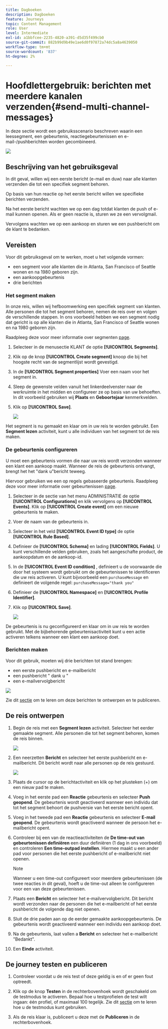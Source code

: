 ```yaml
---
title: Dagboeken
description: Dagboeken
feature: Journeys
topic: Content Management
role: User
level: Intermediate
exl-id: a1bbfcee-2235-4820-a391-d5d35f499cb0
source-git-commit: 882b99d9b49e1ae6d0f97872a74dc5a8a4639050
workflow-type: tm+mt
source-wordcount: '837'
ht-degree: 2%

---
```


# Hoofdlettergebruik: berichten met meerdere kanalen verzenden{#send-multi-channel-messages}

In deze sectie wordt een gebruiksscenario beschreven waarin een leessegment, een gebeurtenis, reactiegebeurtenissen en e-mail-/pushberichten worden gecombineerd.

![](assets/jo-uc1.png)

## Beschrijving van het gebruiksgeval

In dit geval, willen wij een eerste bericht (e-mail en duw) naar alle klanten verzenden die tot een specifiek segment behoren.

Op basis van hun reactie op het eerste bericht willen we specifieke berichten verzenden.

Na het eerste bericht wachten we op een dag totdat klanten de push of e-mail kunnen openen. Als er geen reactie is, sturen we ze een vervolgmail.

Vervolgens wachten we op een aankoop en sturen we een pushbericht om de klant te bedanken.

## Vereisten

Voor dit gebruiksgeval om te werken, moet u het volgende vormen:

* een segment voor alle klanten die in Atlanta, San Francisco of Seattle wonen en na 1980 geboren zijn.
* een aankoopgebeurtenis
* drie berichten

### Het segment maken

In onze reis, willen wij hefboomwerking een specifiek segment van klanten. Alle personen die tot het segment behoren, nemen de reis over en volgen de verschillende stappen. In ons voorbeeld hebben we een segment nodig dat gericht is op alle klanten die in Atlanta, San Francisco of Seattle wonen en na 1980 geboren zijn.

Raadpleeg deze voor meer informatie over segmenten [page](../segment/about-segments.md).

1. Selecteer in de menusectie KLANT de optie **[!UICONTROL Segments]**.

1. Klik op de knop **[!UICONTROL Create segment]** knoop die bij het hoogste recht van de segmentlijst wordt gevestigd.

1. In de **[!UICONTROL Segment properties]** Voer een naam voor het segment in.

1. Sleep de gewenste velden vanuit het linkerdeelvenster naar de werkruimte in het midden en configureer ze op basis van uw behoeften. In dit voorbeeld gebruiken wij **Plaats** en **Geboortejaar** kenmerkvelden.

1. Klik op **[!UICONTROL Save]**.

   ![](assets/add-attributes.png)

Het segment is nu gemaakt en klaar om in uw reis te worden gebruikt. Een **Segment lezen** activiteit, kunt u alle individuen van het segment tot de reis maken.

### De gebeurtenis configureren

U moet een gebeurtenis vormen die naar uw reis wordt verzonden wanneer een klant een aankoop maakt. Wanneer de reis de gebeurtenis ontvangt, brengt het het &quot;dank u&quot;bericht teweeg.

Hiervoor gebruiken we een op regels gebaseerde gebeurtenis. Raadpleeg deze voor meer informatie over gebeurtenissen [page](../event/about-events.md).

1. Selecteer in de sectie van het menu ADMINISTRATIE de optie **[!UICONTROL Configurations]** en klik vervolgens op **[!UICONTROL Events]**. Klik op **[!UICONTROL Create event]** om een nieuwe gebeurtenis te maken.

1. Voer de naam van de gebeurtenis in.

1. Selecteer in het veld **[!UICONTROL Event ID type]** de optie **[!UICONTROL Rule Based]**.

1. Definieer de **[!UICONTROL Schema]** en lading **[!UICONTROL Fields]**. U kunt verschillende velden gebruiken, zoals het aangeschafte product, de aankoopdatum en de aankoop-id.

1. In de **[!UICONTROL Event ID condition]** , definieert u de voorwaarde die door het systeem wordt gebruikt om de gebeurtenissen te identificeren die uw reis activeren. U kunt bijvoorbeeld een `purchaseMessage` en definieert de volgende regel: `purchaseMessage="thank you"`

1. Definieer de **[!UICONTROL Namespace]** en **[!UICONTROL Profile Identifier]**.

1. Klik op **[!UICONTROL Save]**.

   ![](assets/jo-uc2.png)

De gebeurtenis is nu geconfigureerd en klaar om in uw reis te worden gebruikt. Met de bijbehorende gebeurtenisactiviteit kunt u een actie activeren telkens wanneer een klant een aankoop doet.

### Berichten maken

Voor dit gebruik, moeten wij drie berichten tot stand brengen:

* een eerste pushbericht en e-mailbericht
* een pushbericht &quot; dank u &quot;
* een e-mailvervolgbericht

![](assets/jo-uc3.png)

Zie dit [sectie](../segment/about-segments.md) om te leren om deze berichten te ontwerpen en te publiceren.

## De reis ontwerpen

1. Begin de reis met een **Segment lezen** activiteit. Selecteer het eerder gemaakte segment. Alle personen die tot het segment behoren, komen de reis binnen.

   ![](assets/jo-uc4.png)

1. Een neerzetten **Bericht** en selecteer het eerste pushbericht en e-mailbericht. Dit bericht wordt naar alle personen op de reis gestuurd.

   ![](assets/jo-uc5.png)

1. Plaats de cursor op de berichtactiviteit en klik op het plusteken (+) om een nieuw pad te maken.

1. Voeg in het eerste pad een **Reactie** gebeurtenis en selecteer **Push geopend**. De gebeurtenis wordt geactiveerd wanneer een individu dat tot het segment behoort de pushversie van het eerste bericht opent.

1. Voeg in het tweede pad een **Reactie** gebeurtenis en selecteer **E-mail geopend**. De gebeurtenis wordt geactiveerd wanneer de persoon het e-mailbericht opent.

1. Controleer bij een van de reactieactiviteiten de **De time-out van gebeurtenissen definiëren** een duur definiëren (1 dag in ons voorbeeld) en controleren **Een time-outpad instellen**. Hiermee maakt u een ander pad voor personen die het eerste pushbericht of e-mailbericht niet openen.

   >[!NOTE]
   >
   >Wanneer u een time-out configureert voor meerdere gebeurtenissen (de twee reacties in dit geval), hoeft u de time-out alleen te configureren voor een van deze gebeurtenissen.

1. Plaats een **Bericht** en selecteer het e-mailvervolgbericht. Dit bericht wordt verzonden naar de personen die het e-mailbericht of het eerste pushbericht de volgende dag niet openen.

1. Sluit de drie paden aan op de eerder gemaakte aankoopgebeurtenis. De gebeurtenis wordt geactiveerd wanneer een individu een aankoop doet.

1. Na de gebeurtenis, laat vallen a **Bericht** en selecteer het e-mailbericht &quot;Bedankt&quot;.

1. Een **Einde** activiteit.

## De journey testen en publiceren

1. Controleer voordat u de reis test of deze geldig is en of er geen fout optreedt.

1. Klik op de knop **Testen** in de rechterbovenhoek wordt geschakeld om de testmodus te activeren. Bepaal hoe u testprofielen de test wilt ingaan: één profiel, of maximaal 100 tegelijk. Zie dit [sectie](testing-the-journey.md) om te leren hoe u de testmodus kunt gebruiken.

1. Als de reis klaar is, publiceert u deze met de **Publiceren** in de rechterbovenhoek.

